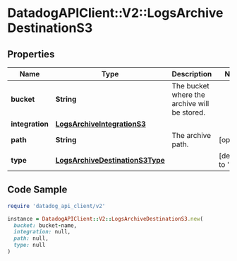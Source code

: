 # DatadogAPIClient::V2::LogsArchiveDestinationS3

## Properties

| Name | Type | Description | Notes |
| ---- | ---- | ----------- | ----- |
| **bucket** | **String** | The bucket where the archive will be stored. |  |
| **integration** | [**LogsArchiveIntegrationS3**](LogsArchiveIntegrationS3.md) |  |  |
| **path** | **String** | The archive path. | [optional] |
| **type** | [**LogsArchiveDestinationS3Type**](LogsArchiveDestinationS3Type.md) |  | [default to &#39;s3&#39;] |

## Code Sample

```ruby
require 'datadog_api_client/v2'

instance = DatadogAPIClient::V2::LogsArchiveDestinationS3.new(
  bucket: bucket-name,
  integration: null,
  path: null,
  type: null
)
```

